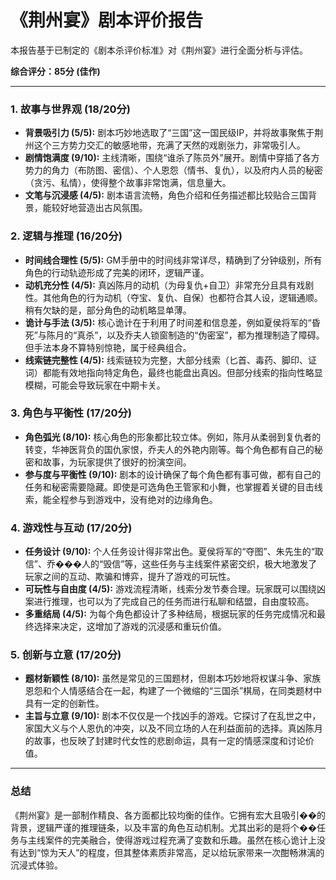 
# 《荆州宴》剧本评价报告

本报告基于已制定的《剧本杀评价标准》对《荆州宴》进行全面分析与评估。

**综合评分：85分 (佳作)**

---

### 1. 故事与世界观 (18/20分)

*   **背景吸引力 (5/5):** 剧本巧妙地选取了“三国”这一国民级IP，并将故事聚焦于荆州这个三方势力交汇的敏感地带，充满了天然的戏剧张力，非常吸引人。
*   **剧情饱满度 (9/10):** 主线清晰，围绕“谁杀了陈员外”展开。剧情中穿插了各方势力的角力（布防图、密信）、个人恩怨（情书、复仇），以及府内人员的秘密（贪污、私情），使得整个故事非常饱满，信息量大。
*   **文笔与沉浸感 (4/5):** 剧本语言流畅，角色介绍和任务描述都比较贴合三国背景，能较好地营造出古风氛围。

### 2. 逻辑与推理 (16/20分)

*   **时间线合理性 (5/5):** GM手册中的时间线非常详尽，精确到了分钟级别，所有角色的行动轨迹形成了完美的闭环，逻辑严谨。
*   **动机充分性 (4/5):** 真凶陈月的动机（为母复仇+自卫）非常充分且具有戏剧性。其他角色的行为动机（夺宝、复仇、自保）也都符合其人设，逻辑通顺。稍有欠缺的是，部分角色的动机略显单薄。
*   **诡计与手法 (3/5):** 核心诡计在于利用了时间差和信息差，例如夏侯将军的“昏死”与陈月的“真杀”，以及乔夫人锁窗制造的“伪密室”，都为推理制造了障碍。但手法本身不算特别惊艳，属于经典组合。
*   **线索链完整性 (4/5):** 线索链较为完整，大部分线索（匕首、毒药、脚印、证词）都能有效地指向特定角色，最终也能盘出真凶。但部分线索的指向性略显模糊，可能会导致玩家在中期卡关。

### 3. 角色与平衡性 (17/20分)

*   **角色弧光 (8/10):** 核心角色的形象都比较立体。例如，陈月从柔弱到复仇者的转变，华神医背负的国仇家恨，乔夫人的外艳内刚等。每个角色都有自己的秘密和故事，为玩家提供了很好的扮演空间。
*   **参与度与平衡性 (9/10):** 剧本的设计确保了每个角色都有事可做，都有自己的任务和秘密需要隐藏。即使是可选角色王管家和小舞，也掌握着关键的目击线索，能全程参与到游戏中，没有绝对的边缘角色。

### 4. 游戏性与互动 (17/20分)

*   **任务设计 (9/10):** 个人任务设计得非常出色。夏侯将军的“夺图”、朱先生的“取信”、乔���人的“毁信”等，这些任务与主线案件紧密交织，极大地激发了玩家之间的互动、欺骗和博弈，提升了游戏的可玩性。
*   **可玩性与自由度 (4/5):** 游戏流程清晰，线索分发节奏合理。玩家既可以围绕凶案进行推理，也可以为了完成自己的任务而进行私聊和结盟，自由度较高。
*   **多重结局 (4/5):** 为每个角色都设计了多种结局，根据玩家的任务完成情况和最终选择来决定，这增加了游戏的沉浸感和重玩价值。

### 5. 创新与立意 (17/20分)

*   **题材新颖性 (8/10):** 虽然是常见的三国题材，但剧本巧妙地将权谋斗争、家族恩怨和个人情感结合在一起，构建了一个微缩的“三国杀”棋局，在同类题材中具有一定的创新性。
*   **主旨与立意 (9/10):** 剧本不仅仅是一个找凶手的游戏。它探讨了在乱世之中，家国大义与个人恩仇的冲突，以及不同立场的人在利益面前的选择。真凶陈月的故事，也反映了封建时代女性的悲剧命运，具有一定的情感深度和讨论价值。

---

### 总结

《荆州宴》是一部制作精良、各方面都比较均衡的佳作。它拥有宏大且吸引��的背景，逻辑严谨的推理链条，以及丰富的角色互动机制。尤其出彩的是将个��任务与主线案件的完美融合，使得游戏过程充满了变数和乐趣。虽然在核心诡计上没有达到“惊为天人”的程度，但其整体素质非常高，足以给玩家带来一次酣畅淋漓的沉浸式体验。
